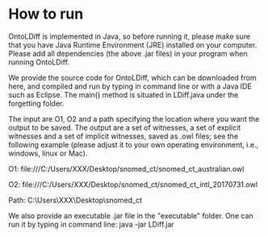 # How to run
OntoLDiff is implemented in Java, so before running it, please make sure that you have Java Runtime Environment (JRE) installed on your computer. Please add all dependencies (the above .jar files) in your program when running OntoLDiff.

We provide the source code for OntoLDiff, which can be downloaded from here, and compiled and run by typing in command line or with a Java IDE such as Eclipse. The main() method is situated in LDiff.java under the forgetting folder.

The input are O1, O2 and a path specifying the location where you want the output to be saved. The output are a set of witnesses, a set of explicit witnesses and a set of implicit witnesses, saved as .owl files; see the following example (please adjust it to your own operating environment, i.e., windows, linux or Mac).

O1: file:///C:/Users/XXX/Desktop/snomed_ct/snomed_ct_australian.owl

O2: file:///C:/Users/XXX/Desktop/snomed_ct/snomed_ct_intl_20170731.owl

Path: C:\Users\XXX\Desktop\snomed_ct

We also provide an executable .jar file in the "executable" folder. One can run it by typing in command line: java -jar LDiff.jar
